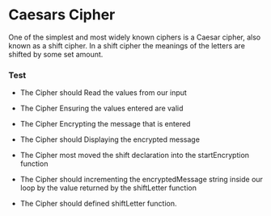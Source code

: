 #  Caesars Cipher 

One of the simplest and most widely known ciphers is a Caesar cipher, also known as a shift cipher. In a shift cipher the meanings of the letters are shifted by some set amount.


### Test
- The Cipher should Read the values from our input

- The Cipher Ensuring the values entered are valid

- The Cipher Encrypting the message that is entered

- The Cipher should Displaying the encrypted message

- The Cipher most moved the shift declaration into the startEncryption function

- The Cipher should incrementing the encryptedMessage string inside our loop by the value returned by the shiftLetter function

- The Cipher should defined shiftLetter function.

